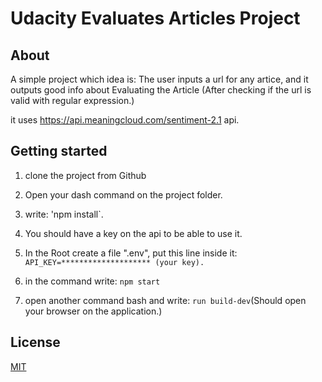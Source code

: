 # Udacity Evaluates Articles Project


## About
A simple project which idea is:
	The user inputs a url for any artice,
	and it outputs good info about  Evaluating the Article
	(After checking if the url is valid with regular expression.)

it uses https://api.meaningcloud.com/sentiment-2.1 api.



## Getting started
1. clone the project from Github

2. Open your dash command on the project folder.

3. write: 'npm install`.

4. You should have a key on the api to be able to use it.

5. In the Root create a file ".env", put this line inside it: `API_KEY=******************** (your key).`

6. in the command write: `npm start`

7. open another command bash and write: `run build-dev`(Should open your browser on the application.)


## License
[MIT](https://choosealicense.com/licenses/mit/)
